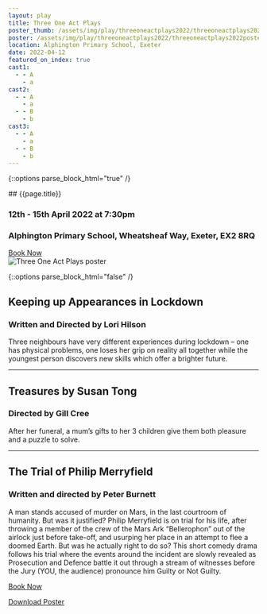 ```yaml
---
layout: play
title: Three One Act Plays
poster_thumb: /assets/img/play/threeoneactplays2022/threeoneactplays2022thumb.jpg
poster: /assets/img/play/threeoneactplays2022/threeoneactplays2022poster.jpg
location: Alphington Primary School, Exeter
date: 2022-04-12
featured_on_index: true
cast1:
  - - A
    - a
cast2:
  - - A
    - a
  - - B
    - b
cast3:
  - - A
    - a
  - - B
    - b
---
```


{::options parse_block_html="true" /}

<div class="jumbotron">
## {{page.title}}
<h3> <i class="far fa-calendar-alt"></i> 12th - 15th April 2022 at 7:30pm</h3>
<h3> <i class="fas fa-map-marker-alt"></i> Alphington Primary School, Wheatsheaf Way, Exeter, EX2 8RQ</h3>
<a class="btn btn-primary" href="{{ site.social_links.ticketsource }}" role="button">Book Now</a>
</div>

<div class="row text-center">
<div class="col-1">
</div>
<div class="col-10">
<img class="img-fluid" src="{{ "/assets/img/play/threeoneactplays2022/threeoneactplays2022poster.jpg" | relative_url }}" alt="Three One Act Plays poster" />
</div>
<div class="col-1">
</div>
</div>

{::options parse_block_html="false" /}

## Keeping up Appearances in Lockdown
### Written and Directed by Lori Hilson

Three neighbours have very different experiences during lockdown – one has physical problems, one loses her grip on reality all
together while the youngest person discovers new skills which offer a brighter future.

---

## Treasures by Susan Tong
### Directed by Gill Cree

After her funeral, a mum’s gifts to her 3 children give them both pleasure and a puzzle to solve.

---

## The Trial of Philip Merryfield
### Written and directed by Peter Burnett

A man stands accused of murder on Mars, in the last courtroom of humanity. But was it justified? Philip Merryfield is on trial
for his life, after throwing a member of the crew of the Mars Ark “Bellerophon” out of the airlock just before take-off, and usurping
her place in an attempt to flee a doomed Earth. 
But was he actually right to do so? This short comedy drama follows his trial where the events around the incident are slowly
revealed as Prosecution and Defence battle it out through a stream of witnesses before the Jury (YOU, the audience) pronounce him Guilty or Not Guilty.


<p class="text-center"><a class="btn btn-primary" href="{{ site.social_links.ticketsource }}" role="button">Book Now</a></p>
<p class="text-center"><a href="{{ "/assets/img/play/theuppercrust2021/theuppercrust2021poster.jpg" | relative_url}}" role="button">Download Poster</a></p>
<!--p class="text-center"><a href="{{ "/assets/img/play/theuppercrust2021/theuppercrust2021bookingform.pdf" | relative_url }}" role="button">Download Booking Form</a></p-->
